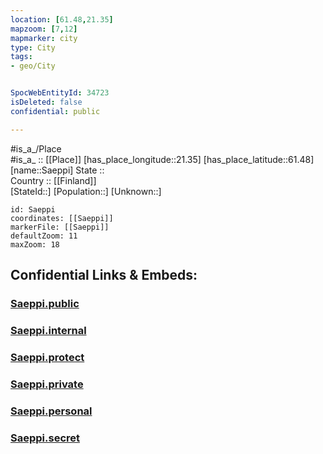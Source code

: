 ```yaml
---
location: [61.48,21.35] 
mapzoom: [7,12] 
mapmarker: city 
type: City
tags:
- geo/City


SpocWebEntityId: 34723
isDeleted: false
confidential: public

---
```

#is_a_/Place  
#is_a_ :: [[Place]] 
[has_place_longitude::21.35] 
[has_place_latitude::61.48] 
[name::Saeppi] 
State ::  
Country :: [[Finland]]  
[StateId::] 
[Population::] 
[Unknown::] 


```leaflet
id: Saeppi
coordinates: [[Saeppi]] 
markerFile: [[Saeppi]] 
defaultZoom: 11 
maxZoom: 18
```


## Confidential Links & Embeds: 

### [Saeppi.public](/_public/\Earth\Continent\Europe\Europe~North\Finland\Provinces~Finland\Western_Finland\counties~Western_Finland\Satakunta\CitySaeppi.public.md) 

### [Saeppi.internal](/_internal/\Earth\Continent\Europe\Europe~North\Finland\Provinces~Finland\Western_Finland\counties~Western_Finland\Satakunta\CitySaeppi.internal.md) 

### [Saeppi.protect](/_protect/\Earth\Continent\Europe\Europe~North\Finland\Provinces~Finland\Western_Finland\counties~Western_Finland\Satakunta\CitySaeppi.protect.md) 

### [Saeppi.private](/_private/\Earth\Continent\Europe\Europe~North\Finland\Provinces~Finland\Western_Finland\counties~Western_Finland\Satakunta\CitySaeppi.private.md) 

### [Saeppi.personal](/_personal/\Earth\Continent\Europe\Europe~North\Finland\Provinces~Finland\Western_Finland\counties~Western_Finland\Satakunta\CitySaeppi.personal.md) 

### [Saeppi.secret](/_secret/\Earth\Continent\Europe\Europe~North\Finland\Provinces~Finland\Western_Finland\counties~Western_Finland\Satakunta\CitySaeppi.secret.md)

